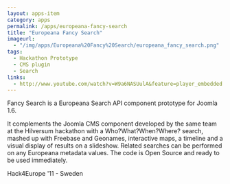 ```yaml
---
layout: apps-item
category: apps
permalink: /apps/europeana-fancy-search
title: "Europeana Fancy Search"
imageurl:
  - "/img/apps/Europeana%20Fancy%20Search/europeana_fancy_search.png"
tags:
  - Hackathon Prototype
  - CMS plugin
  - Search
links:
  - http://www.youtube.com/watch?v=W9a6NASUulA&feature=player_embedded
---
```


Fancy Search is a Europeana Search API component prototype for Joomla 1.6.

 It complements the Joomla CMS component developed by the same team at the Hilversum hackathon with a Who?What?When?Where? search, mashed up with Freebase and Geonames, interactive maps, a timeline and a visual display of results on a slideshow. Related searches can be performed on any Europeana metadata values. The code is Open Source and ready to be used immediately.

Hack4Europe '11 - Sweden
